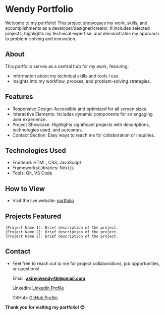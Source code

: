 # Wendy Portfolio

Welcome to my portfolio! This project showcases my work, skills, and accomplishments as a developer/designer/creator. It includes selected projects, highlights my technical expertise, and demonstrates my approach to problem-solving and innovation.

## About

This portfolio serves as a central hub for my work, featuring:

- Information about my technical skills and tools I use.
- Insights into my workflow, process, and problem-solving strategies.

## Features

- Responsive Design: Accessible and optimized for all screen sizes.
- Interactive Elements: Includes dynamic components for an engaging user experience.
- Project Showcase: Highlights significant projects with descriptions, technologies used, and outcomes.
- Contact Section: Easy ways to reach me for collaboration or inquiries.

## Technologies Used

- Frontend: HTML, CSS, JavaScript
- Frameworks/Libraries: Next.js
- Tools: Git, VS Code

## How to View

- Visit the live website: [portfolio](https://wendy-tabitha.github.io/Wendys-Portfolio/#skills)

## Projects Featured

    [Project Name 1]: Brief description of the project.
    [Project Name 2]: Brief description of the project.
    [Project Name 3]: Brief description of the project.

## Contact

- Feel free to reach out to me for project collaborations, job opportunities, or questions!

    Email: **akinyiwendy46@gmail.com**

    LinkedIn: [LinkedIn Profile](https://www.linkedin.com/in/wendy-tabitha-387b0722b/)

    GitHub: [GitHub Profile](https://github.com/Wendy-Tabitha)

**Thank you for visiting my portfolio! 😊**